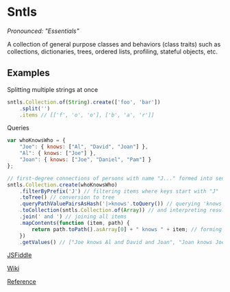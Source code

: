 Sntls
=====

*Pronounced: "Essentials"*

A collection of general purpose classes and behaviors (class traits) such as collections, dictionaries, trees, ordered lists, profiling, stateful objects, etc.

Examples
--------

Splitting multiple strings at once

```javascript
sntls.Collection.of(String).create(['foo', 'bar'])
    .split('')
    .items // [['f', 'o', 'o'], ['b', 'a', 'r']]
```

Queries

```javascript
var whoKnowsWho = {
    "Joe": { knows: ["Al", "David", "Joan"] },
    "Al": { knows: ["Joe"] },
    "Joan": { knows: ["Joe", "Daniel", "Pam"] }
};

// first-degree connections of persons with name "J..." formed into sentences
sntls.Collection.create(whoKnowsWho)
    .filterByPrefix('J') // filtering items where keys start with "J"
    .toTree() // conversion to tree
    .queryPathValuePairsAsHash('|>knows'.toQuery()) // querying 'knows' nodes
    .toCollection(sntls.Collection.of(Array)) // and interpreting results as collection of arrays
    .join(' and ') // joining all items
    .mapContents(function (item, path) {
        return path.toPath().asArray[0] + " knows " + item; // forming sentences
    })
    .getValues() // ["Joe knows Al and David and Joan", "Joan knows Joe and Daniel and Pam"]
```

[JSFiddle](http://jsfiddle.net/danstocker/EmeEU/)

[Wiki](https://github.com/danstocker/sntls/wiki)

[Reference](http://danstocker.github.io/sntls/)
